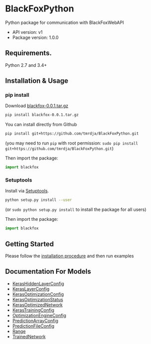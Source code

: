 # BlackFoxPython

Python package for communication with BlackFoxWebAPI

- API version: v1
- Package version: 1.0.0

## Requirements.

Python 2.7 and 3.4+

## Installation & Usage
### pip install

Download [blackfox-0.0.1.tar.gz](https://github.com/tmrdja/BlackFoxPython/raw/master/dist/blackfox-0.0.1.tar.gz)

```sh
pip install blackfox-0.0.1.tar.gz
```

You can install directly from Github

```sh
pip install git+https://github.com/tmrdja/BlackFoxPython.git
```
(you may need to run `pip` with root permission: `sudo pip install git+https://github.com/tmrdja/BlackFoxPython.git`)

Then import the package:
```python
import blackfox 
```

### Setuptools

Install via [Setuptools](http://pypi.python.org/pypi/setuptools).

```sh
python setup.py install --user
```
(or `sudo python setup.py install` to install the package for all users)

Then import the package:
```python
import blackfox
```

## Getting Started

Please follow the [installation procedure](#installation--usage) and then run examples

## Documentation For Models

 - [KerasHiddenLayerConfig](docs/KerasHiddenLayerConfig.md)
 - [KerasLayerConfig](docs/KerasLayerConfig.md)
 - [KerasOptimizationConfig](docs/KerasOptimizationConfig.md)
 - [KerasOptimizationStatus](docs/KerasOptimizationStatus.md)
 - [KerasOptimizedNetwork](docs/KerasOptimizedNetwork.md)
 - [KerasTrainingConfig](docs/KerasTrainingConfig.md)
 - [OptimizationEngineConfig](docs/OptimizationEngineConfig.md)
 - [PredictionArrayConfig](docs/PredictionArrayConfig.md)
 - [PredictionFileConfig](docs/PredictionFileConfig.md)
 - [Range](docs/Range.md)
 - [TrainedNetwork](docs/TrainedNetwork.md)




